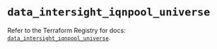 # `data_intersight_iqnpool_universe`

Refer to the Terraform Registry for docs: [`data_intersight_iqnpool_universe`](https://registry.terraform.io/providers/ciscodevnet/intersight/1.0.71/docs/data-sources/iqnpool_universe).
